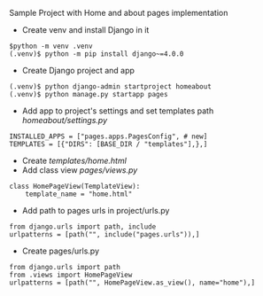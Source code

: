 Sample Project with Home and about pages implementation

- Create venv and install Django in it
```
$python -m venv .venv
(.venv)$ python -m pip install django~=4.0.0
```
- Create Django project and app
```
(.venv)$ python django-admin startproject homeabout
(.venv)$ python manage.py startapp pages
```
- Add app to project's settings and set templates path
*homeabout/settings.py*
```
INSTALLED_APPS = ["pages.apps.PagesConfig", # new]
TEMPLATES = [{"DIRS": [BASE_DIR / "templates"],},]
```
- Create *templates/home.html*
- Add class view *pages/views.py*
```from django.views.generic import TemplateView
class HomePageView(TemplateView):
    template_name = "home.html" 
```
- Add path to pages urls in project/urls.py
```
from django.urls import path, include
urlpatterns = [path("", include("pages.urls")),]
```
- Create pages/urls.py
```
from django.urls import path
from .views import HomePageView
urlpatterns = [path("", HomePageView.as_view(), name="home"),]
```